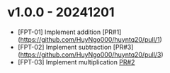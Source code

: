 # v1.0.0 - 20241201
* [FPT-01] Implement addition [PR#1] (https://github.com/HuyNgo000/huyntq20/pull/1)
* [FPT-02] Implement subtraction [PR#3] (https://github.com/HuyNgo000/huyntq20/pull/3)
* [FPT-03] Implement multiplication [PR#2](https://github.com/HuyNgo000/huyntq20/pull/2)
